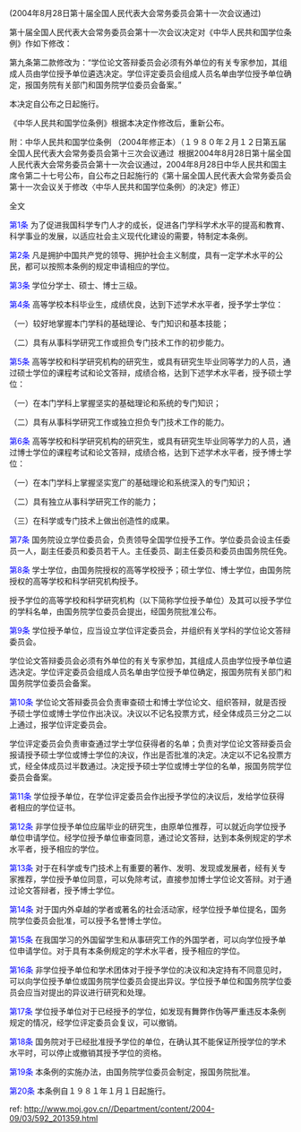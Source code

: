 (2004年8月28日第十届全国人民代表大会常务委员会第十一次会议通过)

第十届全国人民代表大会常务委员会第十一次会议决定对《中华人民共和国学位条例》作如下修改：

第九条第二款修改为：“学位论文答辩委员会必须有外单位的有关专家参加，其组成人员由学位授予单位遴选决定。学位评定委员会组成人员名单由学位授予单位确定，报国务院有关部门和国务院学位委员会备案。”

本决定自公布之日起施行。

《中华人民共和国学位条例》根据本决定作修改后，重新公布。



附：中华人民共和国学位条例 （2004年修正本）（１９８０年２月１２日第五届全国人民代表大会常务委员会第十三次会议通过  根据2004年8月28日第十届全国人民代表大会常务委员会第十一次会议通过，2004年8月28日中华人民共和国主席令第二十七号公布，自公布之日起施行的《第十届全国人民代表大会常务委员会第十一次会议关于修改〈中华人民共和国学位条例〉的决定》修正）

全文

<a style="color:blue" name="第1条">第1条</a>  为了促进我国科学专门人才的成长，促进各门学科学术水平的提高和教育、科学事业的发展，以适应社会主义现代化建设的需要，特制定本条例。

<a style="color:blue" name="第2条">第2条</a>  凡是拥护中国共产党的领导、拥护社会主义制度，具有一定学术水平的公民，都可以按照本条例的规定申请相应的学位。

<a style="color:blue" name="第3条">第3条</a>  学位分学士、硕士、博士三级。

<a style="color:blue" name="第4条">第4条</a>  高等学校本科毕业生，成绩优良，达到下述学术水平者，授予学士学位：

（一）较好地掌握本门学科的基础理论、专门知识和基本技能；

（二）具有从事科学研究工作或担负专门技术工作的初步能力。

<a style="color:blue" name="第5条">第5条</a>  高等学校和科学研究机构的研究生，或具有研究生毕业同等学力的人员，通过硕士学位的课程考试和论文答辩，成绩合格，达到下述学术水平者，授予硕士学位：

（一）在本门学科上掌握坚实的基础理论和系统的专门知识；

（二）具有从事科学研究工作或独立担负专门技术工作的能力。

<a style="color:blue" name="第6条">第6条</a>  高等学校和科学研究机构的研究生，或具有研究生毕业同等学力的人员，通过博士学位的课程考试和论文答辩，成绩合格，达到下述学术水平者，授予博士学位：

（一）在本门学科上掌握坚实宽广的基础理论和系统深入的专门知识；

（二）具有独立从事科学研究工作的能力；

（三）在科学或专门技术上做出创造性的成果。

<a style="color:blue" name="第7条">第7条</a>  国务院设立学位委员会，负责领导全国学位授予工作。学位委员会设主任委员一人，副主任委员和委员若干人。主任委员、副主任委员和委员由国务院任免。

<a style="color:blue" name="第8条">第8条</a>  学士学位，由国务院授权的高等学校授予；硕士学位、博士学位，由国务院授权的高等学校和科学研究机构授予。

授予学位的高等学校和科学研究机构（以下简称学位授予单位）及其可以授予学位的学科名单，由国务院学位委员会提出，经国务院批准公布。

<a style="color:blue" name="第9条">第9条</a>  学位授予单位，应当设立学位评定委员会，并组织有关学科的学位论文答辩委员会。

学位论文答辩委员会必须有外单位的有关专家参加，其组成人员由学位授予单位遴选决定。学位评定委员会组成人员名单由学位授予单位确定，报国务院有关部门和国务院学位委员会备案。

<a style="color:blue" name="第10条">第10条</a>  学位论文答辩委员会负责审查硕士和博士学位论文、组织答辩，就是否授予硕士学位或博士学位作出决议。决议以不记名投票方式，经全体成员三分之二以上通过，报学位评定委员会。

学位评定委员会负责审查通过学士学位获得者的名单；负责对学位论文答辩委员会报请授予硕士学位或博士学位的决议，作出是否批准的决定。决定以不记名投票方式，经全体成员过半数通过。决定授予硕士学位或博士学位的名单，报国务院学位委员会备案。

<a style="color:blue" name="第11条">第11条</a>  学位授予单位，在学位评定委员会作出授予学位的决议后，发给学位获得者相应的学位证书。

<a style="color:blue" name="第12条">第12条</a>  非学位授予单位应届毕业的研究生，由原单位推荐，可以就近向学位授予单位申请学位。经学位授予单位审查同意，通过论文答辩，达到本条例规定的学术水平者，授予相应的学位。

<a style="color:blue" name="第13条">第13条</a>  对于在科学或专门技术上有重要的著作、发明、发现或发展者，经有关专家推荐，学位授予单位同意，可以免除考试，直接参加博士学位论文答辩。对于通过论文答辩者，授予博士学位。

<a style="color:blue" name="第14条">第14条</a>  对于国内外卓越的学者或著名的社会活动家，经学位授予单位提名，国务院学位委员会批准，可以授予名誉博士学位。

<a style="color:blue" name="第15条">第15条</a>  在我国学习的外国留学生和从事研究工作的外国学者，可以向学位授予单位申请学位。对于具有本条例规定的学术水平者，授予相应的学位。

<a style="color:blue" name="第16条">第16条</a>  非学位授予单位和学术团体对于授予学位的决议和决定持有不同意见时，可以向学位授予单位或国务院学位委员会提出异议。学位授予单位和国务院学位委员会应当对提出的异议进行研究和处理。

<a style="color:blue" name="第17条">第17条</a>  学位授予单位对于已经授予的学位，如发现有舞弊作伪等严重违反本条例规定的情况，经学位评定委员会复议，可以撤销。

<a style="color:blue" name="第18条">第18条</a>  国务院对于已经批准授予学位的单位，在确认其不能保证所授学位的学术水平时，可以停止或撤销其授予学位的资格。

<a style="color:blue" name="第19条">第19条</a>  本条例的实施办法，由国务院学位委员会制定，报国务院批准。

<a style="color:blue" name="第20条">第20条</a>  本条例自１９８１年１月１日起施行。

 ref: <http://www.moj.gov.cn//Department/content/2004-09/03/592_201359.html>